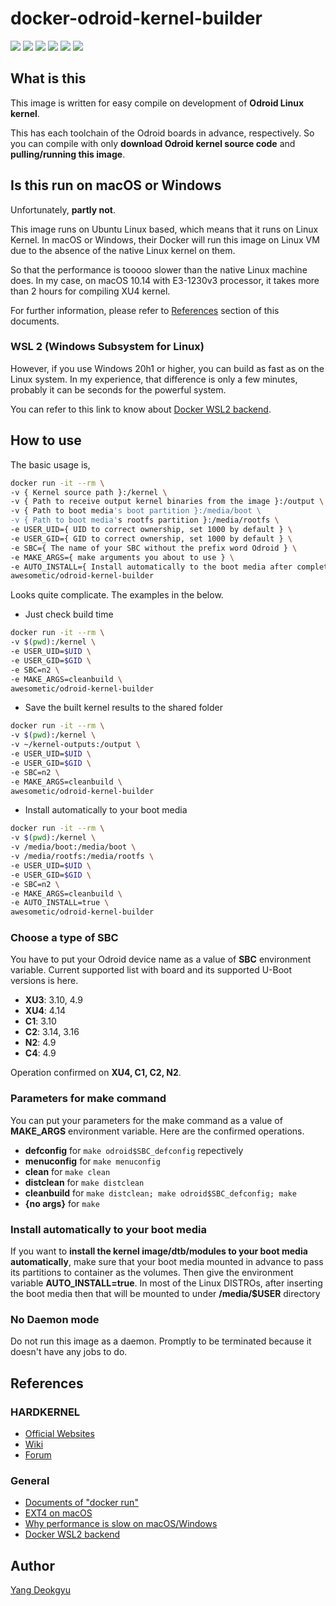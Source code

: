 # docker-odroid-kernel-builder

![](https://img.shields.io/docker/automated/awesometic/odroid-kernel-builder)
![](https://img.shields.io/docker/build/awesometic/odroid-kernel-builder)
![](https://img.shields.io/microbadger/image-size/awesometic/odroid-kernel-builder)
![](https://img.shields.io/microbadger/layers/awesometic/odroid-kernel-builder)
![](https://img.shields.io/docker/pulls/awesometic/odroid-kernel-builder)
![](https://img.shields.io/docker/stars/awesometic/odroid-kernel-builder)

## What is this

This image is written for easy compile on development of **Odroid Linux kernel**.

This has each toolchain of the Odroid boards in advance, respectively. So you can compile with only **download Odroid kernel source code** and **pulling/running this image**.

## Is this run on macOS or Windows

Unfortunately, **partly not**.

This image runs on Ubuntu Linux based, which means that it runs on Linux Kernel. In macOS or Windows, their Docker will run this image on Linux VM due to the absence of the native Linux kernel on them.

So that the performance is tooooo slower than the native Linux machine does. In my case, on macOS 10.14 with E3-1230v3 processor, it takes more than 2 hours for compiling XU4 kernel.

For further information, please refer to [References](#References) section of this documents.

### WSL 2 (Windows Subsystem for Linux)

However, if you use Windows 20h1 or higher, you can build as fast as on the Linux system. In my experience, that difference is only a few minutes, probably it can be seconds for the powerful system.

You can refer to this link to know about [Docker WSL2 backend](https://docs.docker.com/docker-for-windows/wsl-tech-preview/).

## How to use

The basic usage is,

```bash
docker run -it --rm \
-v { Kernel source path }:/kernel \
-v { Path to receive output kernel binaries from the image }:/output \
-v { Path to boot media's boot partition }:/media/boot \
-v { Path to boot media's rootfs partition }:/media/rootfs \
-e USER_UID={ UID to correct ownership, set 1000 by default } \
-e USER_GID={ GID to correct ownership, set 1000 by default } \
-e SBC={ The name of your SBC without the prefix word Odroid } \
-e MAKE_ARGS={ make arguments you about to use } \
-e AUTO_INSTALL={ Install automatically to the boot media after complete building kernel } \
awesometic/odroid-kernel-builder
```

Looks quite complicate. The examples in the below.

* Just check build time

```bash
docker run -it --rm \
-v $(pwd):/kernel \
-e USER_UID=$UID \
-e USER_GID=$GID \
-e SBC=n2 \
-e MAKE_ARGS=cleanbuild \
awesometic/odroid-kernel-builder
```

* Save the built kernel results to the shared folder

```bash
docker run -it --rm \
-v $(pwd):/kernel \
-v ~/kernel-outputs:/output \
-e USER_UID=$UID \
-e USER_GID=$GID \
-e SBC=n2 \
-e MAKE_ARGS=cleanbuild \
awesometic/odroid-kernel-builder
```

* Install automatically to your boot media

```bash
docker run -it --rm \
-v $(pwd):/kernel \
-v /media/boot:/media/boot \
-v /media/rootfs:/media/rootfs \
-e USER_UID=$UID \
-e USER_GID=$GID \
-e SBC=n2 \
-e MAKE_ARGS=cleanbuild \
-e AUTO_INSTALL=true \
awesometic/odroid-kernel-builder
```

### Choose a type of SBC


You have to put your Odroid device name as a value of **SBC** environment variable. Current supported list with board and its supported U-Boot versions is here.

* **XU3**: 3.10, 4.9
* **XU4**: 4.14
* **C1**: 3.10
* **C2**: 3.14, 3.16
* **N2**: 4.9
* **C4**: 4.9

Operation confirmed on **XU4, C1, C2, N2**.

### Parameters for make command

You can put your parameters for the make command as a value of **MAKE_ARGS** environment variable. Here are the confirmed operations.

* **defconfig** for `make odroid$SBC_defconfig` repectively
* **menuconfig** for `make menuconfig`
* **clean** for `make clean`
* **distclean** for `make distclean`
* **cleanbuild** for `make distclean; make odroid$SBC_defconfig; make`
* **{no args}** for `make`

### Install automatically to your boot media

If you want to **install the kernel image/dtb/modules to your boot media automatically**, make sure that your boot media mounted in advance to pass its partitions to container as the volumes. Then give the environment variable **AUTO_INSTALL=true**. In most of the Linux DISTROs, after inserting the boot media then that will be mounted to under **/media/$USER** directory

### No Daemon mode

Do not run this image as a daemon. Promptly to be terminated because it doesn't have any jobs to do.

## References

### HARDKERNEL

* [Official Websites](https://www.hardkernel.com)
* [Wiki](https://wiki.odroid.com)
* [Forum](https://forum.odroid.com)

### General

* [Documents of "docker run"](https://docs.docker.com/engine/reference/commandline/run/)
* [EXT4 on macOS](https://apple.stackexchange.com/questions/140536/how-do-i-mount-ext4-using-os-x-fuse)
* [Why performance is slow on macOS/Windows](https://www.reddit.com/r/docker/comments/7xvlye/docker_for_macwindows_performances_vs_linux/)
* [Docker WSL2 backend](https://docs.docker.com/docker-for-windows/wsl-tech-preview/)

## Author

[Yang Deokgyu](secugyu@gmail.com)
